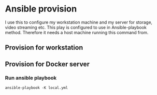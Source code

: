 # Ansible provision
I use this to configure my workstation machine and my server for storage, video streaming etc. This play is configured to use in Ansible-playbook method. Therefore it needs a host machine running this command from.

## Provision for workstation

## Provision for Docker server

### Run ansible playbook
```
ansible-playbook -K local.yml
```

